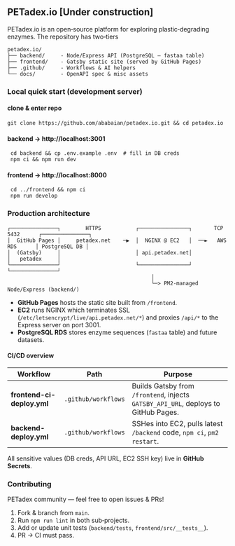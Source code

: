 ## PETadex.io [Under construction]

PETadex.io is an open‑source platform for exploring plastic‑degrading enzymes. The repository has two‑tiers

```
petadex.io/
├── backend/     - Node/Express API (PostgreSQL – fastaa table)
├── frontend/    - Gatsby static site (served by GitHub Pages)
├── .github/     - Workflows & AI helpers
└── docs/        - OpenAPI spec & misc assets
```

### Local quick start (development server)
#### clone & enter repo
 `git clone https://github.com/ababaian/petadex.io.git && cd petadex.io`

#### backend → http://localhost:3001
``` 
 cd backend && cp .env.example .env  # fill in DB creds
 npm ci && npm run dev
```

#### frontend → http://localhost:8000
```
 cd ../frontend && npm ci
 npm run develop
```

### Production architecture
```
┌───────────────┐        HTTPS           ┌────────────────┐       TCP 5432      ┌───────────────┐
│  GitHub Pages │     petadex.net    ─▶  │  NGINX @ EC2   │  ──►   AWS RDS      │ PostgreSQL DB │
│  (Gatsby)     │                        │ api.petadex.net│                     │   petadex     │
└───────────────┘                        └────────────────┘                     └───────────────┘
                                              │
                                              └─> PM2‑managed Node/Express (backend/)

```
- **GitHub Pages** hosts the static site built from `/frontend`.
- **EC2** runs NGINX which terminates SSL (`/etc/letsencrypt/live/api.petadex.net/*`) and proxies `/api/*` to the Express server on port 3001.
- **PostgreSQL RDS** stores enzyme sequences (`fastaa` table) and future datasets.

#### CI/CD overview

| Workflow                   | Path                | Purpose                                                                            |
| -------------------------- | ------------------- | ---------------------------------------------------------------------------------- |
| **frontend-ci-deploy.yml** | `.github/workflows` | Builds Gatsby from `/frontend`, injects `GATSBY_API_URL`, deploys to GitHub Pages. |
| **backend-deploy.yml**     | `.github/workflows` | SSHes into EC2, pulls latest `/backend` code, `npm ci`, `pm2 restart`.             |

All sensitive values (DB creds, API URL, EC2 SSH key) live in **GitHub Secrets**.

### Contributing
PETadex community — feel free to open issues & PRs!

1. Fork & branch from `main`.
2. Run `npm run lint` in both sub‑projects.
3. Add or update unit tests (`backend/tests`, `frontend/src/__tests__`).
4. PR → CI must pass.


